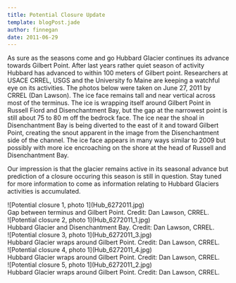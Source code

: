 ```yaml
---
title: Potential Closure Update
template: blogPost.jade
author: finnegan
date: 2011-06-29
---
```


As sure as the seasons come and go Hubbard Glacier continues its advance towards Gilbert Point. After last years rather quiet season of activity Hubbard has advanced to within 100 meters of Gilbert point. Researchers at USACE CRREL, USGS and the University fo Maine are keeping a watchful eye on its activities. The photos below were taken on June 27, 2011 by CRREL (Dan Lawson). The ice face remains tall and near vertical across most of the terminus. The ice is wrapping itself around Gilbert Point in Russell Fiord and Disenchantment Bay, but the gap at the narrowest point is still about 75 to 80 m off the bedrock face. The ice near the shoal in Disenchantment Bay is being diverted to the east of it and toward Gilbert Point, creating the snout apparent in the image from the Disenchantment side of the channel. The ice face appears in many ways similar to 2009 but possibly with more ice encroaching on the shore at the head of Russell and Disenchantment Bay.

Our impression is that the glacier remains active in its seasonal advance but prediction of a closure occuring this season is still in question. Stay tuned for more information to come as information relating to Hubbard Glaciers activities is accumulated. 

<span class="more"></span>

<div class="row">
  <div class="col-md-8 col-md-offset-2">
  <div class="thumbnail tight">
    ![Potential closure 1, photo 1](Hub_6272011.jpg)
    <div class="caption">
	Gap between terminus and Gilbert Point. Credit: Dan Lawson, CRREL.
    </div>
  </div>
  </div>
</div>

<div class="row">
  <div class="col-md-8 col-md-offset-2">
  <div class="thumbnail tight">
    ![Potential closure 2, photo 1](Hub_6272011_1.jpg)
    <div class="caption">
	Hubbard Glacier and Disenchantment Bay. Credit: Dan Lawson, CRREL.
    </div>
  </div>
  </div>
</div>

<div class="row">
  <div class="col-md-8 col-md-offset-2">
  <div class="thumbnail tight">
    ![Potential closure 3, photo 1](Hub_6272011_3.jpg)
    <div class="caption">
	Hubbard Glacier wraps around Gilbert Point. Credit: Dan Lawson, CRREL.
    </div>
  </div>
  </div>
</div>

<div class="row">
  <div class="col-md-8 col-md-offset-2">
  <div class="thumbnail tight">
    ![Potential closure 4, photo 1](Hub_6272011_4.jpg)
    <div class="caption">
	Hubbard Glacier wraps around Gilbert Point. Credit: Dan Lawson, CRREL.
    </div>
  </div>
  </div>
</div>

<div class="row">
  <div class="col-md-8 col-md-offset-2">
  <div class="thumbnail tight">
    ![Potential closure 5, photo 1](Hub_6272011_2.jpg)
    <div class="caption">
	Hubbard Glacier wraps around Gilbert Point. Credit: Dan Lawson, CRREL.
    </div>
  </div>
  </div>
</div>
